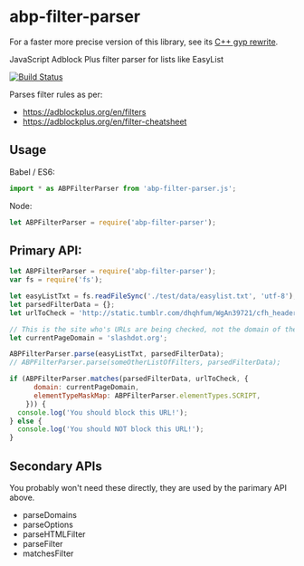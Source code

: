 # abp-filter-parser

For a faster more precise version of this library, see its [C++ gyp rewrite](https://github.com/bbondy/abp-filter-parser-cpp).

JavaScript Adblock Plus filter parser for lists like EasyList

[![Build Status](https://travis-ci.org/bbondy/abp-filter-parser.svg?branch=master)](https://travis-ci.org/bbondy/abp-filter-parser)

Parses filter rules as per:
- https://adblockplus.org/en/filters
- https://adblockplus.org/en/filter-cheatsheet

## Usage

Babel / ES6:

```javascript
import * as ABPFilterParser from 'abp-filter-parser.js';
```

Node:

```javascript
let ABPFilterParser = require('abp-filter-parser');
```

## Primary API:

```javascript
let ABPFilterParser = require('abp-filter-parser');
var fs = require('fs');

let easyListTxt = fs.readFileSync('./test/data/easylist.txt', 'utf-8');
let parsedFilterData = {};
let urlToCheck = 'http://static.tumblr.com/dhqhfum/WgAn39721/cfh_header_banner_v2.jpg';

// This is the site who's URLs are being checked, not the domain of the URL being checked.
let currentPageDomain = 'slashdot.org';

ABPFilterParser.parse(easyListTxt, parsedFilterData);
// ABPFilterParser.parse(someOtherListOfFilters, parsedFilterData);

if (ABPFilterParser.matches(parsedFilterData, urlToCheck, {
      domain: currentPageDomain,
      elementTypeMaskMap: ABPFilterParser.elementTypes.SCRIPT,
    })) {
  console.log('You should block this URL!');
} else {
  console.log('You should NOT block this URL!');
}
```

## Secondary APIs

You probably won't need these directly, they are used by the parimary API above.

- parseDomains
- parseOptions
- parseHTMLFilter
- parseFilter
- matchesFilter
